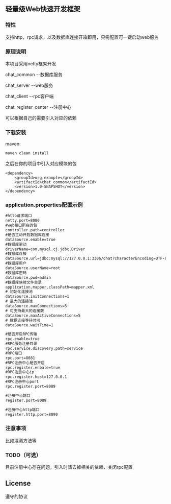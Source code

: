 轻量级Web快速开发框架
-------------

[//]: # (> 关于我，欢迎关注  )

[//]: # (博客：[一旬一题]&#40;http://greens1995.com&#41;  掘金：[https://juejin.im/user/57ff552d5bbb50005b4e9ef9]&#40;https://juejin.im/user/57ff552d5bbb50005b4e9ef9&#41;)

[//]: # ()
[//]: # (持续关注和分享：Android 性能调优、单元测试和重构、实用中间件、各种好玩的特效和黑科技、和小众刁钻没卵用需求的折腾记录。)

[//]: # (&#40;如果你想打造个人品牌，把自己的介绍放在这里也是可以的&#41;)

[//]: # ()
[//]: # (Github项目README.md模板  )

[//]: # (（项目背景/作用介绍）)

[//]: # ()
[//]: # (#### 示例:)

[//]: # (把使用了该项目的案例放在这里。可以放APK下载链接，或者简单放几张截图。  )

[//]: # (（示例一开始就放出来，方便浏览者一眼就看出是不是想找的东西）)

### 特性
支持http，rpc请求，以及数据库连接开箱即用，只需配置可一键启动web服务

### 原理说明
本项目采用netty框架开发

chat_common --数据库服务

chat_server --web服务

chat_client --rpc客户端

chat_register_center --注册中心

可以根据自己的需要引入对应的依赖
### 下载安装
maven:
``` xml
maven clean install
```
之后在你的项目中引入对应模块的包
```
<dependency>
    <groupId>org.example</groupId>
    <artifactId>chat_common</artifactId>
    <version>1.0-SNAPSHOT</version>
</dependency>

```

[//]: # (&#40;说明项目的配置方法，android开源库多用Gradle导入&#41;)

### application.properties配置示例
``` xml
#htto请求端口
netty.port=8080
#web接口所在的包
controller.path=controller
#是否主动开启数据库连接
dataSource.enable=true
#数据库驱动
driverName=com.mysql.cj.jdbc.Driver
#数据库连接
dataSource.url=jdbc:mysql://127.0.0.1:3306/chat?characterEncoding=UTF-8
#数据库用户
dataSource.userName=root
#数据库密码
dataSource.pwd=admin
#数据库映射文件目录
application.mapper.classPath=mapper.xml
# 初始化连接池
dataSource.initConnections=1
# 最大的连接池
dataSource.maxConnections=5
# 可支持最大的连接数
dataSource.maxActiveConnections=5
# 数据连接等待时间
dataSource.waitTime=1

#是否开启RPC传输
rpc.enable=true
#RPC服务注册目录
rpc.service.discovery.path=service
#RPC端口
rpc.port=8081
#RPC注册中心是否开启
rpc.register.enbale=true
#RPC注册中心ip
rpc.register.host=127.0.0.1
#RPC注册中心port
rpc.register.port=8089

#注册中心端口
register.port=8089

#注册中心http端口
register.http.port=8090
```

### 注意事项
比如混淆方法等

### TODO（可选）
目前注册中心存在问题，引入时请去掉相关的依赖，关闭rpc配置

## License
遵守的协议
